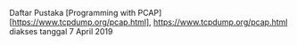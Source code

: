 Daftar Pustaka
[Programming with PCAP][https://www.tcpdump.org/pcap.html], https://www.tcpdump.org/pcap.html diakses tanggal 7 April 2019
